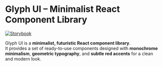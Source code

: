 # Glyph UI – Minimalist React Component Library

[![Storybook](https://img.shields.io/badge/docs-Storybook-FF4785?logo=storybook&logoColor=white)](https://glyph-ui-storybook.onrender.com/)

Glyph UI is a **minimalist, futuristic React component library**.  
It provides a set of ready-to-use components designed with **monochrome minimalism**, **geometric typography**, and **subtle red accents** for a clean and modern look.
